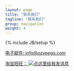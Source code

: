 ```yaml
---
layout: page
title: "联系我们"
tagline: "联系我们"
group: navigation
weight: 4
---
```

{% include JB/setup %}

<p>
  <a href="mailto:info@ozyeego.com" class="btn btn-large btn-block" type="button">电子邮件: info@ozyeego.com</a>
</p>
<p>
	<a class="btn btn-large btn-block" target="_blank" href="http://www.taobao.com/webww/ww.php?ver=3&amp;touid=%E6%BE%B3%E6%B4%B2%E6%98%93%E8%B4%AD&amp;siteid=cntaobao&amp;status=1&amp;charset=utf-8">淘宝旺旺： <img border="0" src="http://amos.alicdn.com/online.aw?v=2&amp;uid=%E6%BE%B3%E6%B4%B2%E6%98%93%E8%B4%AD&amp;site=cntaobao&amp;s=1&amp;charset=utf-8" alt="点这里给我发消息" /></a>
</p>
<p id="weibo-topic"></p>